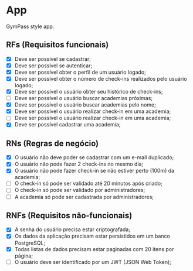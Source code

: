 # App

GymPass style app.

## RFs (Requisitos funcionais)

  - [x] Deve ser possível se cadastrar;
  - [x] Deve ser possível se autenticar;
  - [x] Deve ser possível obter o perfil de um usuário logado;
  - [x] Deve ser possível obter o número de check-ins realizados pelo usuário logado;
  - [x] Deve ser possível o usuário obter seu histórico de check-ins;
  - [ ] Deve ser possível o usuário buscar academias próximas;
  - [x] Deve ser possível o usuário buscar academias pelo nome;
  - [x] Deve ser possível o usuário realizar check-in em uma academia;
  - [ ] Deve ser possível o usuário realizar check-in em uma academia;
  - [x] Deve ser possível cadastrar uma academia;

## RNs (Regras de negócio)

  - [x] O usuário não deve poder se cadastrar com um e-mail duplicado;
  - [x] O usuário não pode fazer 2 check-ins no mesmo dia;
  - [x] O usuário não pode fazer check-in se não estiver perto (100m) da academia;
  - [ ] O check-in só pode ser validado até 20 minutos após criado;
  - [ ] O check-in só pode ser validado por administradores;
  - [ ] A academia só pode ser cadastrada por administradores;

## RNFs (Requisitos não-funcionais)

  - [x] A senha do usuário precisa estar criptografada;
  - [x] Os dados da aplicação precisam estar persistidos em um banco PostgreSQL;
  - [x] Todas listas de dados precisam estar paginadas com 20 itens por página;
  - [ ] O usuário deve ser identificado por um JWT (JSON Web Token);